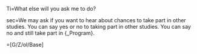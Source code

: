 Ti=What else will you ask me to do?

sec=We may ask if you want to hear about chances to take part in other studies. You can say yes or no to taking part in other studies. You can say no and still take part in {_Program}.

=[G/Z/ol/Base]

